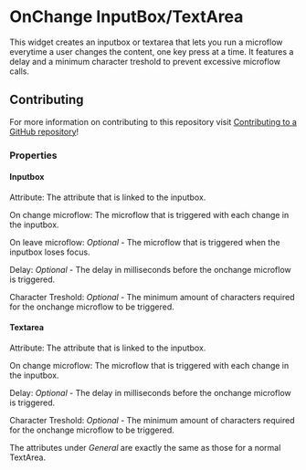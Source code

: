 # OnChange InputBox/TextArea

This widget creates an inputbox or textarea that lets you run a microflow everytime a user changes the content, one key press at a time. It features a delay and a minimum character treshold to prevent excessive microflow calls.

## Contributing

For more information on contributing to this repository visit [Contributing to a GitHub repository](https://world.mendix.com/display/howto50/Contributing+to+a+GitHub+repository)!

### Properties

#### Inputbox
Attribute: The attribute that is linked to the inputbox.

On change microflow: The microflow that is triggered with each change in the inputbox.

On leave microflow: *Optional* - The microflow that is triggered when the inputbox loses focus.

Delay: *Optional* - The delay in milliseconds before the onchange microflow is triggered.

Character Treshold: *Optional* - The minimum amount of characters required for the onchange microflow to be triggered.

#### Textarea
Attribute: The attribute that is linked to the inputbox.

On change microflow: The microflow that is triggered with each change in the inputbox.

Delay: *Optional* - The delay in milliseconds before the onchange microflow is triggered.

Character Treshold: *Optional* - The minimum amount of characters required for the onchange microflow to be triggered.


The attributes under *General* are exactly the same as those for a normal TextArea.